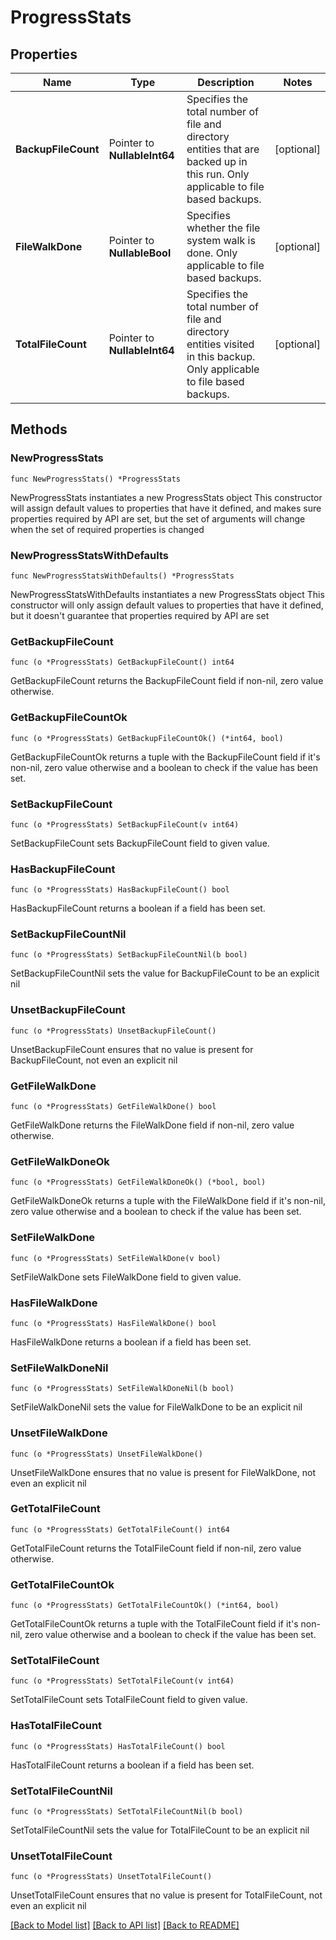 # ProgressStats

## Properties

Name | Type | Description | Notes
------------ | ------------- | ------------- | -------------
**BackupFileCount** | Pointer to **NullableInt64** | Specifies the total number of file and directory entities that are backed up in this run. Only applicable to file based backups. | [optional] 
**FileWalkDone** | Pointer to **NullableBool** | Specifies whether the file system walk is done. Only applicable to file based backups. | [optional] 
**TotalFileCount** | Pointer to **NullableInt64** | Specifies the total number of file and directory entities visited in this backup. Only applicable to file based backups. | [optional] 

## Methods

### NewProgressStats

`func NewProgressStats() *ProgressStats`

NewProgressStats instantiates a new ProgressStats object
This constructor will assign default values to properties that have it defined,
and makes sure properties required by API are set, but the set of arguments
will change when the set of required properties is changed

### NewProgressStatsWithDefaults

`func NewProgressStatsWithDefaults() *ProgressStats`

NewProgressStatsWithDefaults instantiates a new ProgressStats object
This constructor will only assign default values to properties that have it defined,
but it doesn't guarantee that properties required by API are set

### GetBackupFileCount

`func (o *ProgressStats) GetBackupFileCount() int64`

GetBackupFileCount returns the BackupFileCount field if non-nil, zero value otherwise.

### GetBackupFileCountOk

`func (o *ProgressStats) GetBackupFileCountOk() (*int64, bool)`

GetBackupFileCountOk returns a tuple with the BackupFileCount field if it's non-nil, zero value otherwise
and a boolean to check if the value has been set.

### SetBackupFileCount

`func (o *ProgressStats) SetBackupFileCount(v int64)`

SetBackupFileCount sets BackupFileCount field to given value.

### HasBackupFileCount

`func (o *ProgressStats) HasBackupFileCount() bool`

HasBackupFileCount returns a boolean if a field has been set.

### SetBackupFileCountNil

`func (o *ProgressStats) SetBackupFileCountNil(b bool)`

 SetBackupFileCountNil sets the value for BackupFileCount to be an explicit nil

### UnsetBackupFileCount
`func (o *ProgressStats) UnsetBackupFileCount()`

UnsetBackupFileCount ensures that no value is present for BackupFileCount, not even an explicit nil
### GetFileWalkDone

`func (o *ProgressStats) GetFileWalkDone() bool`

GetFileWalkDone returns the FileWalkDone field if non-nil, zero value otherwise.

### GetFileWalkDoneOk

`func (o *ProgressStats) GetFileWalkDoneOk() (*bool, bool)`

GetFileWalkDoneOk returns a tuple with the FileWalkDone field if it's non-nil, zero value otherwise
and a boolean to check if the value has been set.

### SetFileWalkDone

`func (o *ProgressStats) SetFileWalkDone(v bool)`

SetFileWalkDone sets FileWalkDone field to given value.

### HasFileWalkDone

`func (o *ProgressStats) HasFileWalkDone() bool`

HasFileWalkDone returns a boolean if a field has been set.

### SetFileWalkDoneNil

`func (o *ProgressStats) SetFileWalkDoneNil(b bool)`

 SetFileWalkDoneNil sets the value for FileWalkDone to be an explicit nil

### UnsetFileWalkDone
`func (o *ProgressStats) UnsetFileWalkDone()`

UnsetFileWalkDone ensures that no value is present for FileWalkDone, not even an explicit nil
### GetTotalFileCount

`func (o *ProgressStats) GetTotalFileCount() int64`

GetTotalFileCount returns the TotalFileCount field if non-nil, zero value otherwise.

### GetTotalFileCountOk

`func (o *ProgressStats) GetTotalFileCountOk() (*int64, bool)`

GetTotalFileCountOk returns a tuple with the TotalFileCount field if it's non-nil, zero value otherwise
and a boolean to check if the value has been set.

### SetTotalFileCount

`func (o *ProgressStats) SetTotalFileCount(v int64)`

SetTotalFileCount sets TotalFileCount field to given value.

### HasTotalFileCount

`func (o *ProgressStats) HasTotalFileCount() bool`

HasTotalFileCount returns a boolean if a field has been set.

### SetTotalFileCountNil

`func (o *ProgressStats) SetTotalFileCountNil(b bool)`

 SetTotalFileCountNil sets the value for TotalFileCount to be an explicit nil

### UnsetTotalFileCount
`func (o *ProgressStats) UnsetTotalFileCount()`

UnsetTotalFileCount ensures that no value is present for TotalFileCount, not even an explicit nil

[[Back to Model list]](../README.md#documentation-for-models) [[Back to API list]](../README.md#documentation-for-api-endpoints) [[Back to README]](../README.md)


